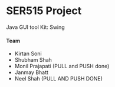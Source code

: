 # SER515 Project

Java GUI tool Kit: Swing    

#### Team
- Kirtan Soni
- Shubham Shah
- Monil Prajapati (PULL and PUSH done)
- Janmay Bhatt
- Neel Shah (PULL AND PUSH DONE)
